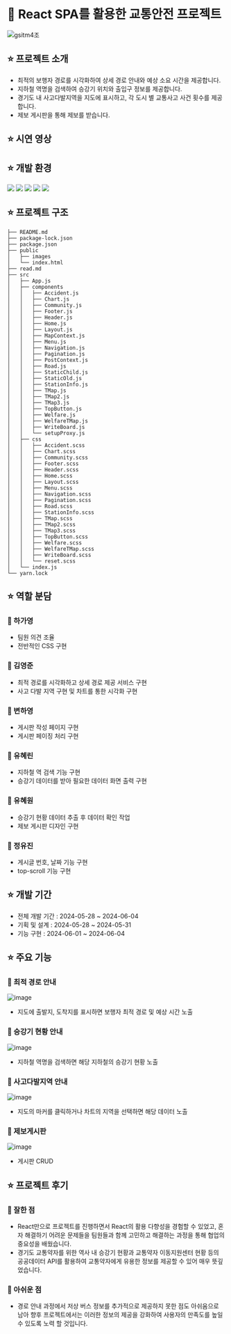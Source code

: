 # 🚗 React SPA를 활용한 교통안전 프로젝트

![gsitm4조](https://github.com/GSITMTeamproject4/Team4project/assets/121008744/65214c32-2526-4d86-882b-7005f4c867c4)

## ⭐️ 프로젝트 소개
* 최적의 보행자 경로를 시각화하여 상세 경로 안내와 예상 소요 시간을 제공합니다.
* 지하철 역명을 검색하여 승강기 위치와 출입구 정보를 제공합니다.
* 경기도 내 사고다발지역을 지도에 표시하고, 각 도시 별 교통사고 사건 횟수를 제공합니다.
* 제보 게시판을 통해 제보를 받습니다.

## ⭐️ 시연 영상


## ⭐️ 개발 환경
<div>
  <!--Html5-->
  <img src="https://img.shields.io/badge/HTML5-E34F26?style=flat&logo=HTML5&logoColor=white"/>
  <!--Css-->
  <img src="https://img.shields.io/badge/CSS-1572B6?style=flat&logo=CSS3&logoColor=white"/>
  <!--javascript-->
  <img src="https://img.shields.io/badge/JavaScript-F7DF1E?style=flat&logo=JavaScript&logoColor=white"/>
  <!--JQuery-->
  <img src="https://img.shields.io/badge/JQuery-0769AD?style=flat&logo=jQuery&logoColor=white"/>
  <!--React-->
  <img src="https://img.shields.io/badge/React-61DAFB?style=flat&logo=React&logoColor=white">
</div>

## ⭐️ 프로젝트 구조
```
├── README.md
├── package-lock.json
├── package.json
├── public
│   ├── images
│   └── index.html
├── read.md
├── src
│   ├── App.js
│   ├── components
│   │   ├── Accident.js
│   │   ├── Chart.js
│   │   ├── Community.js
│   │   ├── Footer.js
│   │   ├── Header.js
│   │   ├── Home.js
│   │   ├── Layout.js
│   │   ├── MapContext.js
│   │   ├── Menu.js
│   │   ├── Navigation.js
│   │   ├── Pagination.js
│   │   ├── PostContext.js
│   │   ├── Road.js
│   │   ├── StaticChild.js
│   │   ├── StaticOld.js
│   │   ├── StationInfo.js
│   │   ├── TMap.js
│   │   ├── TMap2.js
│   │   ├── TMap3.js
│   │   ├── TopButton.js
│   │   ├── Welfare.js
│   │   ├── WelfareTMap.js
│   │   ├── WriteBoard.js
│   │   └── setupProxy.js
│   ├── css
│   │   ├── Accident.scss
│   │   ├── Chart.scss
│   │   ├── Community.scss
│   │   ├── Footer.scss
│   │   ├── Header.scss
│   │   ├── Home.scss
│   │   ├── Layout.scss
│   │   ├── Menu.scss
│   │   ├── Navigation.scss
│   │   ├── Pagination.scss
│   │   ├── Road.scss
│   │   ├── StationInfo.scss
│   │   ├── TMap.scss
│   │   ├── TMap2.scss
│   │   ├── TMap3.scss
│   │   ├── TopButton.scss
│   │   ├── Welfare.scss
│   │   ├── WelfareTMap.scss
│   │   ├── WriteBoard.scss
│   │   └── reset.scss
│   └── index.js
└── yarn.lock
```

## ⭐️ 역할 분담
### 👩 하가영
* 팀원 의견 조율
* 전반적인 CSS 구현

### 🧑 김영준
* 최적 경로를 시각화하고 상세 경로 제공 서비스 구현
* 사고 다발 지역 구현 및 차트를 통한 시각화 구현

### 👩 변하영
* 게시판 작성 페이지 구현
* 게시판 페이징 처리 구현
  
### 👩 유혜린
* 지하철 역 검색 기능 구현
* 승강기 데이터를 받아 필요한 데이터 화면 출력 구현

### 👩 유혜원
* 승강기 현황 데이터 추출 후 데이터 확인 작업
* 제보 게시판 디자인 구현

### 👩 정유진
* 게시글 번호, 날짜 기능 구현
* top-scroll 기능 구현

## ⭐️ 개발 기간
* 전체 개발 기간 : 2024-05-28 ~ 2024-06-04
* 기획 및 설계 : 2024-05-28 ~ 2024-05-31
* 기능 구현 : 2024-06-01 ~ 2024-06-04

## ⭐️ 주요 기능
### 🌈 최적 경로 안내
![image](https://github.com/GSITMTeamproject4/Team4project/assets/121008744/3645800d-a2bf-4be3-8ac5-ec992d5aebea)

* 지도에 출발지, 도착지를 표시하면 보행자 최적 경로 및 예상 시간 노출

### 🌈 승강기 현황 안내
![image](https://github.com/GSITMTeamproject4/Team4project/assets/121008744/fb57a9b7-6123-4e56-954d-88a1838ceaf0)

* 지하철 역명을 검색하면 해당 지하철의 승강기 현황 노출

### 🌈 사고다발지역 안내
![image](https://github.com/GSITMTeamproject4/Team4project/assets/121008744/9fcdf073-fe10-431a-977f-644e591c6c56)

* 지도의 마커를 클릭하거나 차트의 지역을 선택하면 해당 데이터 노출  

### 🌈 제보게시판
![image](https://github.com/GSITMTeamproject4/Team4project/assets/121008744/b9a56fb8-565b-47b5-9ddd-70f4ee5729c4)

* 게시판 CRUD

## ⭐️ 프로젝트 후기
### 🌈 잘한 점
*  React만으로 프로젝트를 진행하면서 React의 활용 다향성을 경험할 수 있었고, 혼자 해결하기 어려운 문제들을 팀원들과 함께 고민하고 해결하는 과정을 통해 협업의 중요성을 배웠습니다.
*  경기도 교통약자를 위한 역사 내 승강기 현황과 교통약자 이동지원센터 현황 등의 공공데이터 API를 활용하여 교통약자에게 유용한 정보를 제공할 수 있어 매우 뜻깊었습니다.

### 🌈 아쉬운 점
* 경로 안내 과정에서 저상 버스 정보를 추가적으로 제공하지 못한 점도 아쉬움으로 남아 향후 프로젝트에서는 이러한 정보의 제공을 강화하여 사용자의 만족도를 높일 수 있도록 노력 할 것입니다.

